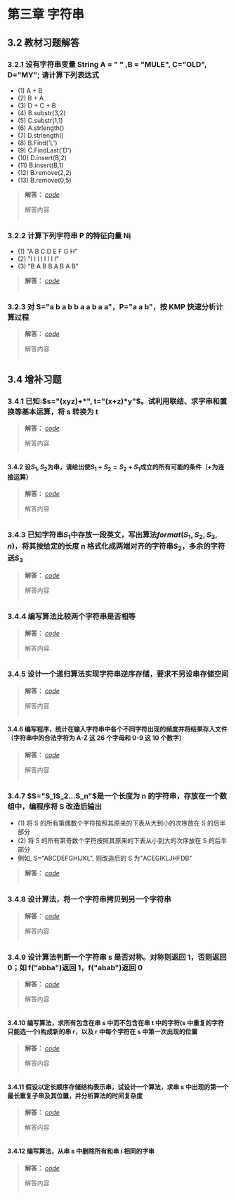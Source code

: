 # 第三章 字符串

## 3.2 教材习题解答

### 3.2.1 设有字符串变量 String A = " " ,B = "MULE", C="OLD", D="MY"; 请计算下列表达式

- (1) A + B
- (2) B + A
- (3) D + C + B
- (4) B.substr(3,2)
- (5) C.substr(1,1)
- (6) A.strlength()
- (7) D.strlength()
- (8) B.Find('L')
- (9) C.FindLast('D')
- (10) D.insert(B,2)
- (11) B.insert(B,1)
- (12) B.remove(2,2)
- (13) B.remove(0,5)

> **解答：** _[code]()_
>
> 解答内容
>
> ```cpp
>
> ```

### 3.2.2 计算下列字符串 P 的特征向量 N[i](注意串内字符间有空格隔开)

- (1) "A B C D E F G H"
- (2) "I I I I I I I I"
- (3) "B A B B A B A B"

> **解答：** _[code]()_
>
> ```cpp
>
> ```

### 3.2.3 对 S="a b a b b a a b a a"，P="a a b"，按 KMP 快速分析计算过程

> **解答：** _[code]()_
>
> 解答内容
>
> ```cpp
>
> ```

## 3.4 增补习题

### 3.4.1 已知:$s="(xyz)+*", t="(x+z)*y"$。试利用联结、求字串和置换等基本运算，将 s 转换为 t

> **解答：** _[code]()_
>
> 解答内容
>
> ```cpp
>
> ```

#### 3.4.2 设$S_1,S_2$为串，请给出使$S_1+S_2=S_2+S_1$成立的所有可能的条件（+为连接运算）

> **解答：** _[code]()_
>
> 解答内容
>
> ```cpp
>
> ```

### 3.4.3 已知字符串$S_1$中存放一段英文，写出算法$format(S_1,S_2,S_3,n)$，将其按给定的长度 n 格式化成两端对齐的字符串$S_2$，多余的字符送$S_3$

> **解答：** _[code]()_
>
> 解答内容
>
> ```cpp
>
> ```

### 3.4.4 编写算法比较两个字符串是否相等

> **解答：** _[code]()_
>
> 解答内容
>
> ```cpp
>
> ```

### 3.4.5 设计一个递归算法实现字符串逆序存储，要求不另设串存储空间

> **解答：** _[code]()_
>
> 解答内容
>
> ```cpp
>
> ```

#### 3.4.6 编写程序，统计在输入字符串中各个不同字符出现的频度并将结果存入文件（字符串中的合法字符为 A-Z 这 26 个字母和 0-9 这 10 个数字）

> **解答：** _[code]()_
>
> 解答内容
>
> ```cpp
>
> ```

### 3.4.7 $S="S_1S_2...S_n"$是一个长度为 n 的字符串，存放在一个数组中，编程序将 S 改造后输出

- (1) 将 S 的所有第偶数个字符按照其原来的下表从大到小的次序放在 S 的后半部分
- (2) 将 S 的所有第奇数个字符按照其原来的下表从小到大的次序放在 S 的后半部分
- 例如, S="ABCDEFGHIJKL", 则改造后的 S 为"ACEGIKLJHFDB"

> **解答：** _[code]()_
>
> ```cpp
>
> ```

### 3.4.8 设计算法，将一个字符串拷贝到另一个字符串

> **解答：** _[code]()_
>
> 解答内容
>
> ```cpp
>
> ```

### 3.4.9 设计算法判断一个字符串 s 是否对称。对称则返回 1，否则返回 0；如 f("abba")返回 1，f("abab")返回 0

> **解答：** _[code]()_
>
> 解答内容
>
> ```cpp
>
> ```

#### 3.4.10 编写算法，求所有包含在串 s 中而不包含在串 t 中的字符(s 中重复的字符只能选一个)构成新的串 r，以及 r 中每个字符在 s 中第一次出现的位置

> **解答：** _[code]()_
>
> 解答内容
>
> ```cpp
>
> ```

#### 3.4.11 假设以定长顺序存储结构表示串，试设计一个算法，求串 s 中出现的第一个最长重复子串及其位置，并分析算法的时间复杂度

> **解答：** _[code]()_
>
> 解答内容
>
> ```cpp
>
> ```

#### 3.4.12 编写算法，从串 s 中删除所有和串 i 相同的字串

> **解答：** _[code]()_
>
> 解答内容
>
> ```cpp
>
> ```
